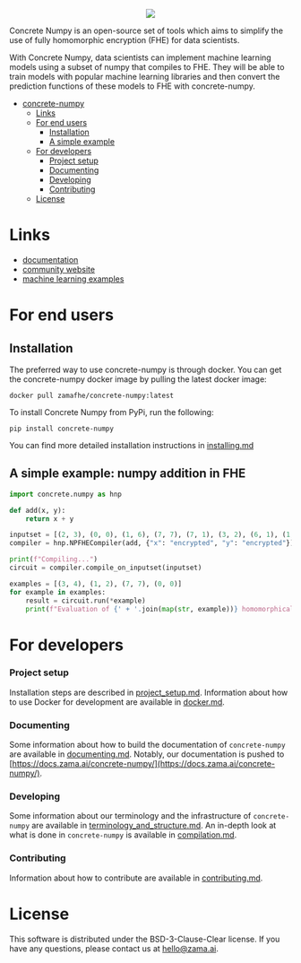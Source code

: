 
<p align="center">
  <img src="docs/_static/CN_logo.png">
</p>

Concrete Numpy is an open-source set of tools which aims to simplify the use of fully homomorphic encryption (FHE) for data scientists.

With Concrete Numpy, data scientists can implement machine learning models using a subset of numpy that compiles to FHE. They will be able to train models with popular machine learning libraries and then convert the prediction functions of these models to FHE with concrete-numpy.

<!-- TOC -->

- [concrete-numpy](#concrete-numpy)
    - [Links](#links)
    - [For end users](#for-end-users)
        - [Installation](#Installation)
        - [A simple example](#a-simple-example-numpy-addition-in-fhe)
    - [For developers](#for-developers)
        - [Project setup](#project-setup)
        - [Documenting](#documenting)
        - [Developing](#developing)
        - [Contributing](#contributing)
    - [License](#license)

<!-- /TOC -->
# Links

- [documentation](https://docs.zama.ai/concrete-numpy/main/)
- [community website](https://community.zama.ai/c/concrete-numpy/7)
- [machine learning examples](https://docs.zama.ai/concrete-numpy/main/user/advanced_examples/index.html)
# For end users

## Installation

The preferred way to use concrete-numpy is through docker. You can get the concrete-numpy docker image by  pulling the latest docker image:

`docker pull zamafhe/concrete-numpy:latest`

To install Concrete Numpy from PyPi, run the following:

`pip install concrete-numpy`

You can find more detailed installation instructions in [installing.md](docs/user/basics/installing.md)


## A simple example: numpy addition in FHE

```python
import concrete.numpy as hnp

def add(x, y):
    return x + y

inputset = [(2, 3), (0, 0), (1, 6), (7, 7), (7, 1), (3, 2), (6, 1), (1, 7), (4, 5), (5, 4)]
compiler = hnp.NPFHECompiler(add, {"x": "encrypted", "y": "encrypted"})

print(f"Compiling...")
circuit = compiler.compile_on_inputset(inputset)

examples = [(3, 4), (1, 2), (7, 7), (0, 0)]
for example in examples:
    result = circuit.run(*example)
    print(f"Evaluation of {' + '.join(map(str, example))} homomorphically = {result}")
```

# For developers

### Project setup

Installation steps are described in [project_setup.md](docs/dev/howto/project_setup.md).
Information about how to use Docker for development are available in [docker.md](docs/dev/howto/docker.md).

### Documenting

Some information about how to build the documentation of `concrete-numpy` are available in [documenting.md](docs/dev/howto/documenting.md). Notably, our documentation is pushed to [https://docs.zama.ai/concrete-numpy/](https://docs.zama.ai/concrete-numpy/).

### Developing

Some information about our terminology and the infrastructure of `concrete-numpy` are available in [terminology_and_structure.md](docs/dev/explanation/terminology_and_structure.md). An in-depth look at what is done in `concrete-numpy` is available in [compilation.md](docs/dev/explanation/compilation.md).

### Contributing

Information about how to contribute are available in [contributing.md](docs/dev/howto/contributing.md).


# License

This software is distributed under the BSD-3-Clause-Clear license. If you have any questions, please contact us at hello@zama.ai.
